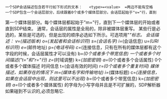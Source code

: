     一个SDP会话描述包含若干行如下形式的文本：   <type>=<value>  =两边不能有空格
    一个SDP包含一个会话层部分，后续跟着0个或多个媒体层部分。会话层起始于"v="行，直到
第一个媒体层部分。每个媒体层都起始于"m="行，直到下一个媒体层的开始或者直到SDP结束。
通常，会话层的属性是全局的，除非被媒体层重写。
    某些行是必选的，某些是可选的，但是出现的顺序必选如下所示。可选项用"*"标志。
会话描述：
    v=(描述版本)
    o=(发起者和会话标识符)
    s=(会话名字)
    i=*(会话信息)
    u=*(URI标识符)
    e=*(邮件地址)
    p=*(电话号码)
    c=*(连接信息，只有在所有的媒体层都有这个字段的时候，会话层属性才可以没有)
    b=*(0个或者多个带宽信息)
    一个或者多个时间描述("t="和"r="行)
    z=*(时域调整)
    k=*(加密密钥)
    a=*(0个或者多个会话属性)
    0个或者多个媒体描述
时间信息
    t=(会话有效的时间)
    r=*(0个或者多个重复时间)
媒体描述，如果存在的情况下
    m=(媒体名字和传输地址)
    i=*(媒体标题)
    c=*(连接信息，如果在会话层中出现，则这里可以不出现)
    b=*(0个或者多个带宽信息)
    k=*(加密密钥)
    a=*(0个或者多个媒体属性)
<type>的字母为小写字母并且是不可扩展的，SDP解析器如果碰到不认识的<type>,必须忽略它.